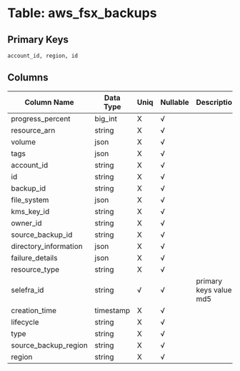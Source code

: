 # Table: aws_fsx_backups

## Primary Keys 

```
account_id, region, id
```


## Columns 

|  Column Name   |  Data Type  | Uniq | Nullable | Description | 
|  ----  | ----  | ----  | ----  | ---- | 
| progress_percent | big_int | X | √ |  | 
| resource_arn | string | X | √ |  | 
| volume | json | X | √ |  | 
| tags | json | X | √ |  | 
| account_id | string | X | √ |  | 
| id | string | X | √ |  | 
| backup_id | string | X | √ |  | 
| file_system | json | X | √ |  | 
| kms_key_id | string | X | √ |  | 
| owner_id | string | X | √ |  | 
| source_backup_id | string | X | √ |  | 
| directory_information | json | X | √ |  | 
| failure_details | json | X | √ |  | 
| resource_type | string | X | √ |  | 
| selefra_id | string | √ | √ | primary keys value md5 | 
| creation_time | timestamp | X | √ |  | 
| lifecycle | string | X | √ |  | 
| type | string | X | √ |  | 
| source_backup_region | string | X | √ |  | 
| region | string | X | √ |  | 



